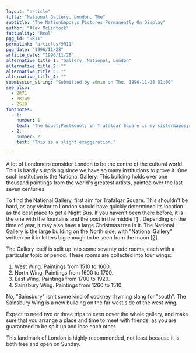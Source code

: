 ```yaml
---
layout: "article"
title: "National Gallery, London, The"
subtitle: "The Nation&apos;s Pictures Permanently On Display"
author: "Alex McLintock"
factuality: "Real"
pgg_id: "9R11"
permalink: "articles/9R11"
pgg_date: "1996/11/28"
article_date: "1996/11/28"
alternative_title_1: "Gallery, National, London"
alternative_title_2: ""
alternative_title_3: ""
alternative_title_4: ""
submission_string: "Submitted by admin on Thu, 1996-11-28 01:00"
see_also:
  - 2R71
  - 2R149
  - 2S19
footnotes: 
  - 1:
    number: 1
    text: "The &quot;Post&quot; in Trafalgar Square is my sister&apos;s name for it. Those in the know, call it &quot;Nelson&apos;s Column&quot;."
  - 2:
    number: 2
    text: "This is a slight exaggeration."

---
```

<div>
<p>A lot of Londoners consider London to be the centre of the cultural world. This is hardly surprising since we have so many institutions to prove it. One such institution is the National Gallery. This building holds over one thousand paintings from the world's greatest artists, painted over the last seven centuries.</p>
<p>To find the National Gallery, first aim for Trafalgar Square. This shouldn't be hard, as any visitor to London should have quickly determined its location as the best place to get a Night Bus. If you haven't been there before, it is the one with the fountains and the post in the middle <a href="#footnote-body.1" name="footnote-link.1" class="footnote-link">[1]</a>. Depending on the time of year, it may also have a large Christmas tree in it. The National Gallery is the large building on the North side, with "National Gallery" written on it in letters big enough to be seen from the moon <a href="#footnote-body.2" name="footnote-link.2" class="footnote-link">[2]</a>.</p>
<p>The Gallery itself is split up into some seventy odd rooms, each with a particular topic or period. These rooms are collected into four wings:</p>
<ol>
<li value="1">West Wing. Paintings from 1510 to 1600.</li>
<li value="2">North Wing. Paintings from 1600 to 1700.</li>
<li value="3">East Wing. Paintings from 1700 to 1920.</li>
<li value="4">Sainsbury Wing. Paintings from 1260 to 1510.</li>
</ol>
<p>No, "Sainsbury" isn't some kind of cockney rhyming slang for "south". The Sainsbury Wing is a new building on the far west side of the west wing.</p>
<p>Expect to need two or three trips to even cover the whole gallery, and make sure that you arrange a place and time to meet with friends, as you are guaranteed to be split up and lose each other.</p>
<p>This landmark of London is highly recommended, not least because it is both free and open on Sunday.</p>
</div>
